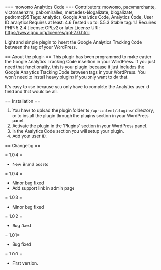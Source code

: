 === mowomo Analytics Code  ===
Contributors: mowomo, pacomarchante, victorsaenztm, pablomiralles, mercedes-blogalizate, blogalizate, pedromcj95
Tags: Analytics, Google Analytics Code, Analytics Code, User ID analytics
Requires at least: 4.6
Tested up to: 5.5.3
Stable tag: 1.1
Requires PHP: 5.2.4
License: GPLv2 or later
License URI: https://www.gnu.org/licenses/gpl-2.0.html


Light and simple plugin to insert the Google Analytics Tracking Code between the <head> tag of your WordPress.

== About the plugin ==
This plugin has been programmed to make easier the Google Analytics Tracking Code insertion in your WordPress. If you just need that functionality, this is your plugin, because it just includes the Google Analytics Tracking Code between <head> tags in your WordPress. You won't need to install heavy plugins if you only want to do that.

It's easy to use because you only have to complete the Analytics user id field and that would be all.

== Installation ==

1. You have to upload the plugin folder to `/wp-content/plugins/` directory, or to install the plugin through the plugins section in your WordPress panel.
2. Activate the plugin in the 'Plugins' section in your WordPress panel.
3. In the Analytics Code section you will setup your plugin.
4. Add your user ID.


== Changelog ==

= 1.0.4 = 

* New Brand assets

= 1.0.4 = 

* Minor bug fixed
* Add support link in admin page

= 1.0.3 =
* Minor bug fixed

= 1.0.2 =
* Bug fixed

= 1.0.1=
* Bug fixed

= 1.0.0 =
* First version.
